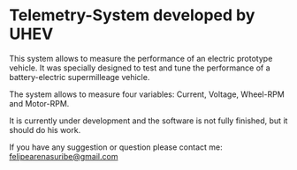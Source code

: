 # Telemetry-System developed by UHEV

This system allows to measure the performance of an electric prototype vehicle. It was specially designed to test and tune the performance of a battery-electric supermilleage vehicle. 

The system allows to measure four variables: Current, Voltage, Wheel-RPM and Motor-RPM.

It is currently under development and the software is not fully finished, but it should do his work.

If you have any suggestion or question please contact me: felipearenasuribe@gmail.com
